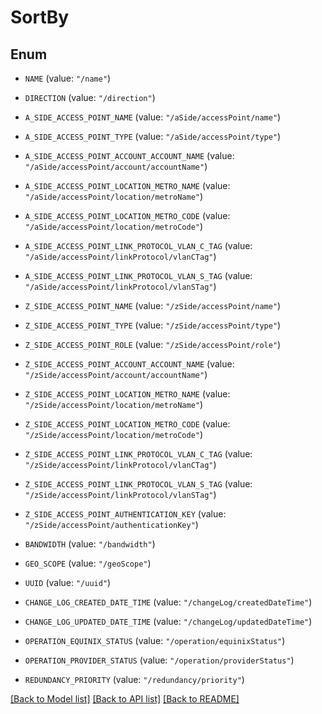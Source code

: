 # SortBy

## Enum


* `NAME` (value: `"/name"`)

* `DIRECTION` (value: `"/direction"`)

* `A_SIDE_ACCESS_POINT_NAME` (value: `"/aSide/accessPoint/name"`)

* `A_SIDE_ACCESS_POINT_TYPE` (value: `"/aSide/accessPoint/type"`)

* `A_SIDE_ACCESS_POINT_ACCOUNT_ACCOUNT_NAME` (value: `"/aSide/accessPoint/account/accountName"`)

* `A_SIDE_ACCESS_POINT_LOCATION_METRO_NAME` (value: `"/aSide/accessPoint/location/metroName"`)

* `A_SIDE_ACCESS_POINT_LOCATION_METRO_CODE` (value: `"/aSide/accessPoint/location/metroCode"`)

* `A_SIDE_ACCESS_POINT_LINK_PROTOCOL_VLAN_C_TAG` (value: `"/aSide/accessPoint/linkProtocol/vlanCTag"`)

* `A_SIDE_ACCESS_POINT_LINK_PROTOCOL_VLAN_S_TAG` (value: `"/aSide/accessPoint/linkProtocol/vlanSTag"`)

* `Z_SIDE_ACCESS_POINT_NAME` (value: `"/zSide/accessPoint/name"`)

* `Z_SIDE_ACCESS_POINT_TYPE` (value: `"/zSide/accessPoint/type"`)

* `Z_SIDE_ACCESS_POINT_ROLE` (value: `"/zSide/accessPoint/role"`)

* `Z_SIDE_ACCESS_POINT_ACCOUNT_ACCOUNT_NAME` (value: `"/zSide/accessPoint/account/accountName"`)

* `Z_SIDE_ACCESS_POINT_LOCATION_METRO_NAME` (value: `"/zSide/accessPoint/location/metroName"`)

* `Z_SIDE_ACCESS_POINT_LOCATION_METRO_CODE` (value: `"/zSide/accessPoint/location/metroCode"`)

* `Z_SIDE_ACCESS_POINT_LINK_PROTOCOL_VLAN_C_TAG` (value: `"/zSide/accessPoint/linkProtocol/vlanCTag"`)

* `Z_SIDE_ACCESS_POINT_LINK_PROTOCOL_VLAN_S_TAG` (value: `"/zSide/accessPoint/linkProtocol/vlanSTag"`)

* `Z_SIDE_ACCESS_POINT_AUTHENTICATION_KEY` (value: `"/zSide/accessPoint/authenticationKey"`)

* `BANDWIDTH` (value: `"/bandwidth"`)

* `GEO_SCOPE` (value: `"/geoScope"`)

* `UUID` (value: `"/uuid"`)

* `CHANGE_LOG_CREATED_DATE_TIME` (value: `"/changeLog/createdDateTime"`)

* `CHANGE_LOG_UPDATED_DATE_TIME` (value: `"/changeLog/updatedDateTime"`)

* `OPERATION_EQUINIX_STATUS` (value: `"/operation/equinixStatus"`)

* `OPERATION_PROVIDER_STATUS` (value: `"/operation/providerStatus"`)

* `REDUNDANCY_PRIORITY` (value: `"/redundancy/priority"`)


[[Back to Model list]](../README.md#documentation-for-models) [[Back to API list]](../README.md#documentation-for-api-endpoints) [[Back to README]](../README.md)


